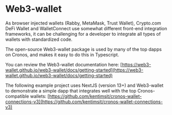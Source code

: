 # Web3-wallet

As browser injected wallets (Rabby, MetaMask, Trust Wallet), Crypto.com DeFi Wallet and WalletConnect use somewhat different front-end integration frameworks, it can be challenging for a developer to integrate all types of wallets with standardized code.

The open-source Web3-wallet package is used by many of the top dapps on Cronos, and makes it easy to do this in Typescript.

You can review the Web3-wallet documentation here: [https://web3-wallet.github.io/web3-wallet/docs/getting-started](https://web3-wallet.github.io/web3-wallet/docs/getting-started)

The following example project uses NextJS (version 13+) and Web3-wallet to demonstrate a simple dapp that integrates well with the top Cronos-compatible wallets: [https://github.com/kentimsit/cronos-wallet-connections-v3](https://github.com/kentimsit/cronos-wallet-connections-v3)

